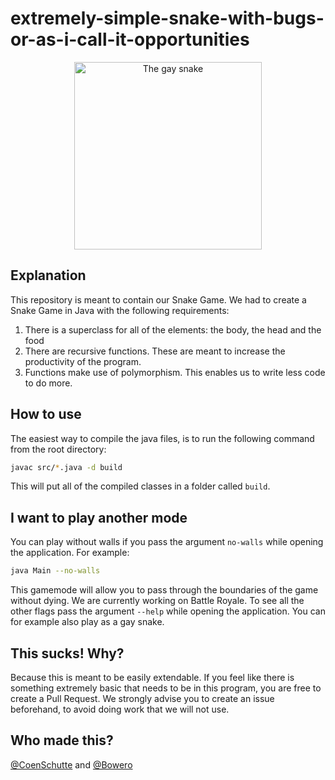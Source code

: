 # extremely-simple-snake-with-bugs-or-as-i-call-it-opportunities

<p align="center">
  <img src="https://i.imgur.com/qPMbgz7.png" alt="The gay snake" height="300px" />
</p>

## Explanation

This repository is meant to contain our Snake Game. We had to create a Snake Game in Java with the following requirements:

1. There is a superclass for all of the elements: the body, the head and the food
1. There are recursive functions. These are meant to increase the productivity of the program.
1. Functions make use of polymorphism. This enables us to write less code to do more.

## How to use

The easiest way to compile the java files, is to run the following command from the root directory:

```bash
javac src/*.java -d build
```

This will put all of the compiled classes in a folder called `build`. 

## I want to play another mode

You can play without walls if you pass the argument `no-walls` while opening the application. For example:

```bash
java Main --no-walls
```

This gamemode will allow you to pass through the boundaries of the game without dying. We are currently working on Battle Royale.
To see all the other flags pass the argument `--help` while opening the application. You can for example also play as a gay snake.

## This sucks! Why?

Because this is meant to be easily extendable. If you feel like there is something extremely basic that needs to be in this program, you are free to create a Pull Request. We strongly advise you to create an issue beforehand, to avoid doing work that we will not use.

## Who made this?

[@CoenSchutte](https://www.github.com/CoenSchutte) and [@Bowero](https://www.github.com/Bowero)
